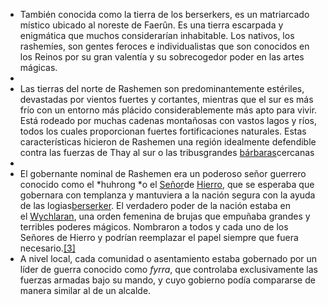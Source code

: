 - También conocida como la tierra de los berserkers, es un matriarcado místico ubicado al noreste de Faerûn. Es una tierra escarpada y enigmática que muchos considerarían inhabitable. Los nativos, los rashemíes, son gentes feroces e individualistas que son conocidos en los Reinos por su gran valentía y su sobrecogedor poder en las artes mágicas.
-
- Las tierras del norte de Rashemen son predominantemente estériles, devastadas por vientos fuertes y cortantes, mientras que el sur es más frío con un entorno más plácido considerablemente más apto para vivir. Está rodeado por muchas cadenas montañosas con vastos lagos y ríos, todos los cuales proporcionan fuertes fortificaciones naturales. Estas características hicieron de Rashemen una región idealmente defendible contra las fuerzas de Thay al sur o las tribus[](https://forgottenrealms.fandom.com/wiki/Barbarian)grandes [bárbaras](https://forgottenrealms.fandom.com/wiki/Barbarian)cercanas
-
- El gobernante nominal de Rashemen era un poderoso señor guerrero conocido como el *huhrong *o el [Señor](https://forgottenrealms.fandom.com/wiki/Iron_Lord)de [Hierro](https://forgottenrealms.fandom.com/wiki/Iron_Lord), que se esperaba que gobernara con templanza y mantuviera a la nación segura con la ayuda de las logias[berserker](https://forgottenrealms.fandom.com/wiki/Rashemaar_berserkers). El verdadero poder de la nación estaba en el [Wychlaran](https://forgottenrealms.fandom.com/wiki/Wychlaran), una orden femenina de brujas que empuñaba grandes y terribles poderes mágicos. Nombraron a todos y cada uno de los Señores de Hierro y podrían reemplazar el papel siempre que fuera necesario.[[3]](https://forgottenrealms.fandom.com/wiki/Rashemen#cite_note-FRCS3e-p203-3)
- A nivel local, cada comunidad o asentamiento estaba gobernado por un líder de guerra conocido como *fyrra*, que controlaba exclusivamente las fuerzas armadas bajo su mando, y cuyo gobierno podía compararse de manera similar al de un alcalde.